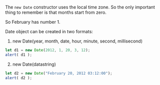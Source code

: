 The `new Date` constructor uses the local time zone. So the only important thing to remember is that months start from zero.

So February has number 1.

Date object can be created in two formats:

1. new Date(year, month, date, hour, minute, second, millisecond)

```js run
let d1 = new Date(2012, 1, 20, 3, 12);
alert( d1 );
```

2. new Date(datastring)

```js run
let d2 = new Date("February 20, 2012 03:12:00");
alert( d2 );
```
